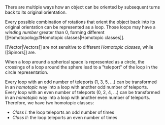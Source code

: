 There are multiple ways how an object can be oriented by subsequent turns back to its original orientation.

Every possible combination of rotations that orient the object back into its original orientation can be represented as a loop. Those loops may have a *winding number* greater than 0, forming different [[Homotopology#Homotopic classes|Homotopic classes]].

[[Vector|Vectors]] are not sensitive to different *Homotopic classes*, while [[Spinors]] are.

When a loop around a spherical space is represented as a circle, the crossings of a loop around the sphere lead to a "teleport" of the loop in the circle representation.

Every loop with an odd number of teleports (1, 3, 5, …) can be transformed in an *homotopic* way into a loop with another odd number of teleports. Every loop with an even number of teleports (0, 2, 4, …)  can be transformed in an *homotopic* way into a loop with another even number of teleports. Therefore, we have two homotopic classes:

- *Class Ⅰ*: the loop teleports an odd number of times
- *Class Ⅱ*: the loop teleports an even number of times
